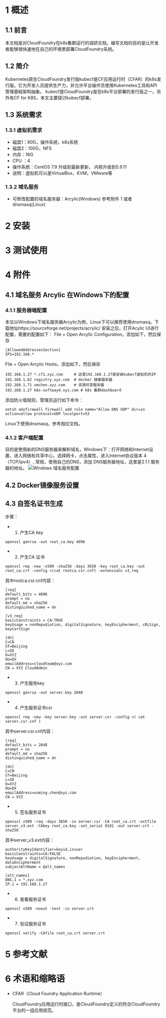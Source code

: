 

# 1 概述
## 1.1 前言
本文档是对CloudFoundry在k8s集群运行的调研文档，编写文档的目的是让开发者能够很快速地在自己的环境里部署CloudFoundry系统。

## 1.2 简介
Kubernetes原生CloudFoundry发行版kubecf是CF应用运行时（CFAR）的k8s发行版。它为开发人员提供生产力，并允许平台操作员使用Kubernetes工具和API管理基础架构抽象。
kubecf是CloudFoundry是在k8s平台部署的发行版之一。另外有CF for K8S，本文主要探讨kubecf部署。

## 1.3 系统需求

### 1.3.1 虚拟机需求

- 磁盘1：80G，操作系统，k8s系统
- 磁盘2：100G，NFS
- 内存：16G
- CPU ：4
- 操作系统：CentOS 7.9 升级到最新更新， 内核升级到5.9.11
- 说明：虚拟机可以是VirtualBox，KVM，VMware等

### 1.3.2 域名服务
- 可修改配置的域名服务器：Arcylic(Windows) 参考附件 1 或者dnsmasq(Linux)

# 2 安装
# 3 测试使用
# 4 附件
## 4.1 域名服务 Arcylic 在Windows下的配置
### 4.1.1 服务器端配置
本文以Windows下域名服务器Arcylic为例，Linux下可以推荐使用dnsmasq。下载地址https://sourceforge.net/projects/acrylic/
安装之后，打开Acylic UI进行配置，需要的配置如下：
File + Open Arcylic Configuration，添加如下，然后保存
```
[AllowedAddressesSection]
IP1=192.168.*
```
File + Open Arcylic Hosts，添加如下，然后保存
```
192.168.1.27 *.cf1.xyz.com     # 这里192.168.1.27是安装kubecf虚拟机的IP
192.168.1.62 registry.xyz.com  # docker 镜像服务器
192.168.1.71 xmchen.xyz.com    # 资源共享服务器
192.168.1.27 k8s-softway4.xyz.com # k8s 集群dashboard
```
添加防火墙规则，管理员运行如下命令：
```
netsh advfirewall firewall add rule name="Allow DNS UDP" dir=in action=allow protocol=UDP localport=53
```
Linux下使用dnsmasq，参考相应文档。

### 4.1.2 客户端配置
目的是使用新的DNS服务器来解析域名，Windows下：打开网络和Internet设置，进入网络和共享中心，选择网卡，点击属性，进入Internet协议版本 4 （TCP/ipv4）,  常规，使用自己的DNS，添加 DNS服务器地址，这里是2.1.1 服务器的地址。
![Windows 域名服务配置](images/1-1-runtime-architecture.png)

## 4.2 Docker镜像服务设置
## 4.3 自签名证书生成
步骤：
- 1. 产生CA key
```
openssl genrsa -out root_ca.key 4096
```
- 2. 产生CA 证书
```
openssl req -new -x509 -sha256 -days 3650 -key root_ca.key -out root_ca.crt -config <(cat rootca.csr.cnf) -extensions v3_req
```
其中rootca.csr.cnf内容：
```
[req]
default_bits = 4096
prompt = no
default_md = sha256
distinguished_name = dn

[v3_req]
basicConstraints = CA:TRUE
keyUsage = nonRepudiation, digitalSignature, keyEncipherment, cRLSign, keyCertSign

[dn]
C=CN
ST=Beijing
L=SD
O=XYZ
OU=DX
emailAddress=cloudteam@xyz.com
CN = XYZ CloudAdmin
```
- 3. 产生服务key
```
openssl genrsa -out server.key 2048
```
- 4. 产生服务证书csr
```
openssl req -new -key server.key -out server.csr -config <( cat server.csr.cnf )
```
其中server.csr.cnf内容：
```
[req]
default_bits = 2048
prompt = no
default_md = sha256
distinguished_name = dn

[dn]
C=CN
ST=Beijing
L=SD
O=XYZ
OU=DX
emailAddress=xuming.chen@xyz.com
CN = XYZ
```
- 5. 签名服务证书
```
openssl x509 -req -days 3650 -in server.csr -CA root_ca.crt -extfile server_v3.ext -CAkey root_ca.key -set_serial 0101 -out server.crt -sha256
```
其中server_v3.ext内容：
```
authorityKeyIdentifier=keyid,issuer
basicConstraints=CA:FALSE
keyUsage = digitalSignature, nonRepudiation, keyEncipherment, dataEncipherment
subjectAltName = @alt_names

[alt_names]
DNS.1 = *.xyz.com
IP.1 = 192.168.1.27
```
- 6. 查看服务证书
```
openssl x509 -noout -text -in server.crt
```
- 7. 验证服务证书
```
openssl verify -CAfile root_ca.crt server.crt
```

# 5 参考文献
# 6 术语和缩略语

+ CFAR（Cloud Foundry Application Runtime）

  CloudFoundry应用运行时接口，是CloudFoundry定义的符合CloudFoundry平台的一组应用规范。

